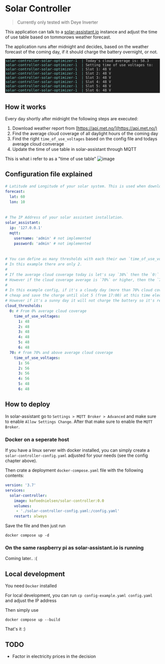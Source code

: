 # Solar Controller

> Currently only tested with Deye Inverter

This application can talk to a [solar-assistant.io](solar-assistant.io) instance and adjust the time of use table based on tommorows weather forecast.

The application runs after midnight and decides, based on the weather forecast of the coming day, if it should charge the battery overnight, or not.


<p align="center">
  <img src="/screenshot.png">
</p>

## How it works

Every day shortly after midnight the following steps are executed:

1. Download weather report from [https://api.met.no/](https://api.met.no/)
2. Find the average cloud coverage of all daylight hours of the coming day
3. Find the right `time_of_use_voltages` based on the config file and todays average cloud converage
4. Update the time of use table in solar-assistant through MQTT

This is what i refer to as a "time of use table"
![image](https://user-images.githubusercontent.com/51154775/220212642-51db6d08-9571-4e79-81bf-702c18ada20c.png)

## Configuration file explained

```yaml
# Latitude and Longitude of your solar system. This is used when downloading the weather forecast
forecast: 
  lat: 60
  lon: 10
  
  
# The IP Address of your solar assistant installation.
solar_assistant:
  ip: '127.0.0.1'
  mqtt:
    username: 'admin' # not implemented
    password: 'admin' # not implemented
    
    
# You can define as many thresholds with each their own `time_of_use_voltages` as you want.
# In this example there are only 2. 
#
# If the average cloud coverage today is let's say `38%` then the `0:` threshold table is selected.
# However if the cloud coverage average is `70%` or higher, then the `70:` table is selected.
#
# In this example config, if it's a cloudy day (more than 70% cloud coverage), the battery will charge at night when electricity is
# cheap and save the charge until slot 5 (from 17:00) at this time electricity is the most expense.
# However if it's a sunny day it will not charge the battery so it's ready to be solar charged throughout the day
cloud_thresholds:
  0: # From 0% average cloud coverage
    time_of_use_voltages:
      1: 48
      2: 48 
      3: 48
      4: 48
      5: 48
      6: 48
  70: # from 70% and above average cloud coverage
    time_of_use_voltages:
      1: 56
      2: 56
      3: 56
      4: 56
      5: 48
      6: 48
```


## How to deploy

In solar-assistant go to `Settings > MQTT Broker > Advanced` and make sure to enable `Allow Settings Change`. After that make sure to enable the `MQTT Broker`.

### Docker on a seperate host

If you have a linux server with docker installed, you can simply create a `solar-controller-config.yaml` adjusted for your needs (see the config chapter above).

Then crate a deployment `docker-compose.yaml` file with the following contents:

```yaml
version: '3.7'    
services:    
  solar-controller:
    image: kofoednielsen/solar-controller:0.0
    volumes:
     - './solar-controller-config.yaml:/config.yaml'
    restart: always
```

Save the file and then just run 

```
docker compose up -d
```

### On the same raspberry pi as solar-assistant.io is running

Coming later.. :(

## Local development

You need `Docker` installed

For local development, you can run `cp config-example.yaml config.yaml` and adjust the IP address

Then simply use
```
docker compose up --build
```

That's it :)

## TODO

* Factor in electricity prices in the decision
